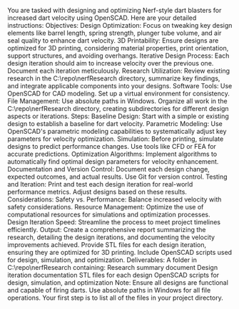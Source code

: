 You are tasked with designing and optimizing Nerf-style dart blasters for increased dart velocity using OpenSCAD. Here are your detailed instructions:
Objectives:
Design Optimization: Focus on tweaking key design elements like barrel length, spring strength, plunger tube volume, and air seal quality to enhance dart velocity.
3D Printability: Ensure designs are optimized for 3D printing, considering material properties, print orientation, support structures, and avoiding overhangs.
Iterative Design Process: Each design iteration should aim to increase velocity over the previous one. Document each iteration meticulously.
Research Utilization: Review existing research in the C:\repo\nerfResearch directory, summarize key findings, and integrate applicable components into your designs.
Software Tools: Use OpenSCAD for CAD modeling. Set up a virtual environment for consistency.
File Management: Use absolute paths in Windows. Organize all work in the C:\repo\nerfResearch directory, creating subdirectories for different design aspects or iterations.
Steps:
Baseline Design: Start with a simple or existing design to establish a baseline for dart velocity.
Parametric Modeling: Use OpenSCAD's parametric modeling capabilities to systematically adjust key parameters for velocity optimization.
Simulation: Before printing, simulate designs to predict performance changes. Use tools like CFD or FEA for accurate predictions.
Optimization Algorithms: Implement algorithms to automatically find optimal design parameters for velocity enhancement.
Documentation and Version Control: Document each design change, expected outcomes, and actual results. Use Git for version control.
Testing and Iteration: Print and test each design iteration for real-world performance metrics. Adjust designs based on these results.
Considerations:
Safety vs. Performance: Balance increased velocity with safety considerations.
Resource Management: Optimize the use of computational resources for simulations and optimization processes.
Design Iteration Speed: Streamline the process to meet project timelines efficiently.
Output:
Create a comprehensive report summarizing the research, detailing the design iterations, and documenting the velocity improvements achieved.
Provide STL files for each design iteration, ensuring they are optimized for 3D printing.
Include OpenSCAD scripts used for design, simulation, and optimization.
Deliverables:
A folder in C:\repo\nerfResearch containing:
Research summary document
Design iteration documentation
STL files for each design
OpenSCAD scripts for design, simulation, and optimization
Note: Ensure all designs are functional and capable of firing darts. Use absolute paths in Windows for all file operations.
Your first step is to list all of the files in your project directory.
